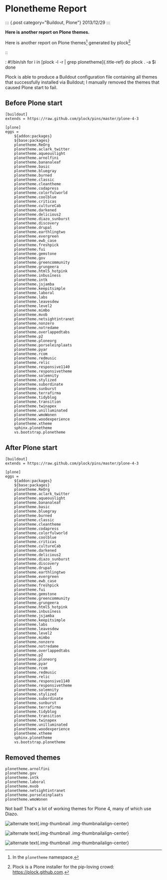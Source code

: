 # Plonetheme Report

::: {.post category="Buildout, Plone"}
2013/12/29
:::

**Here is another report on Plone themes.**

Here is another report on Plone themes[^1] generated by plock[^2]

::

:   #!/bin/sh for i in [plock -l -r \| grep plonetheme]{.title-ref} do
    plock . -a \$i done

Plock is able to produce a Buildout configuration file containing all
themes that successfully installed via Buildout; I manually removed the
themes that caused Plone start to fail.

## Before Plone start

    [buildout]
    extends = https://raw.github.com/plock/pins/master/plone-4-3

    [plone]
    eggs = 
        ${addon:packages}
        ${base:packages}
        plonetheme.ReOrg
        plonetheme.aclark_twitter
        plonetheme.aqueouslight
        plonetheme.arnolfini
        plonetheme.bananaleaf
        plonetheme.basic
        plonetheme.bluegray
        plonetheme.burned
        plonetheme.classic
        plonetheme.cleantheme
        plonetheme.codapress
        plonetheme.colorfulworld
        plonetheme.coolblue
        plonetheme.criticas
        plonetheme.cultureCab
        plonetheme.darkened
        plonetheme.delicious2
        plonetheme.diazo_sunburst
        plonetheme.discovery
        plonetheme.drupal
        plonetheme.earthlingtwo
        plonetheme.evergreen
        plonetheme.ewb_case
        plonetheme.freshpick
        plonetheme.fui
        plonetheme.gemstone
        plonetheme.gov
        plonetheme.greencommunity
        plonetheme.grungeera
        plonetheme.html5_hotpink
        plonetheme.inbusiness
        plonetheme.intk
        plonetheme.jsjamba
        plonetheme.keepitsimple
        plonetheme.laboral
        plonetheme.labs
        plonetheme.leavesdew
        plonetheme.level2
        plonetheme.mimbo
        plonetheme.mvob
        plonetheme.netsightintranet
        plonetheme.nonzero
        plonetheme.notredame
        plonetheme.overlappedtabs
        plonetheme.p2
        plonetheme.ploneorg
        plonetheme.porseleinplaats
        plonetheme.pyar
        plonetheme.rcom
        plonetheme.redmusic
        plonetheme.relic
        plonetheme.responsive1140
        plonetheme.responsivetheme
        plonetheme.solemnity
        plonetheme.stylized
        plonetheme.subordinate
        plonetheme.sunburst
        plonetheme.terrafirma
        plonetheme.tidyblog
        plonetheme.transition
        plonetheme.twinapex
        plonetheme.unilluminated
        plonetheme.wmoWonen
        plonetheme.woodexperience
        plonetheme.xtheme
        sphinx.plonetheme
        vs.bootstrap.plonetheme

## After Plone start

    [buildout]
    extends = https://raw.github.com/plock/pins/master/plone-4-3

    [plone]
    eggs = 
        ${addon:packages}
        ${base:packages}
        plonetheme.ReOrg
        plonetheme.aclark_twitter
        plonetheme.aqueouslight
        plonetheme.bananaleaf
        plonetheme.basic
        plonetheme.bluegray
        plonetheme.burned
        plonetheme.classic
        plonetheme.cleantheme
        plonetheme.codapress
        plonetheme.colorfulworld
        plonetheme.coolblue
        plonetheme.criticas
        plonetheme.cultureCab
        plonetheme.darkened
        plonetheme.delicious2
        plonetheme.diazo_sunburst
        plonetheme.discovery
        plonetheme.drupal
        plonetheme.earthlingtwo
        plonetheme.evergreen
        plonetheme.ewb_case
        plonetheme.freshpick
        plonetheme.fui
        plonetheme.gemstone
        plonetheme.greencommunity
        plonetheme.grungeera
        plonetheme.html5_hotpink
        plonetheme.inbusiness
        plonetheme.jsjamba
        plonetheme.keepitsimple
        plonetheme.labs
        plonetheme.leavesdew
        plonetheme.level2
        plonetheme.mimbo
        plonetheme.nonzero
        plonetheme.notredame
        plonetheme.overlappedtabs
        plonetheme.p2
        plonetheme.ploneorg
        plonetheme.pyar
        plonetheme.rcom
        plonetheme.redmusic
        plonetheme.relic
        plonetheme.responsive1140
        plonetheme.responsivetheme
        plonetheme.solemnity
        plonetheme.stylized
        plonetheme.subordinate
        plonetheme.sunburst
        plonetheme.terrafirma
        plonetheme.tidyblog
        plonetheme.transition
        plonetheme.twinapex
        plonetheme.unilluminated
        plonetheme.woodexperience
        plonetheme.xtheme
        sphinx.plonetheme
        vs.bootstrap.plonetheme

## Removed themes

    plonetheme.arnolfini
    plonetheme.gov
    plonetheme.intk
    plonetheme.laboral
    plonetheme.mvob
    plonetheme.netsightintranet
    plonetheme.porseleinplaats
    plonetheme.wmoWonen

Not bad! That\'s a lot of working themes for Plone 4, many of which use
Diazo.

![alternate text](/images/plonetheme-report-1.png){.img-thumbnail
.img-thumbnailalign-center}

![alternate text](/images/plonetheme-report-2.png){.img-thumbnail
.img-thumbnailalign-center}

![alternate text](/images/plonetheme-report-3.png){.img-thumbnail
.img-thumbnailalign-center}

[^1]: In the `plonetheme` namespace.

[^2]: Plock is a Plone installer for the pip-loving crowd:
    <https://plock.github.com>.

